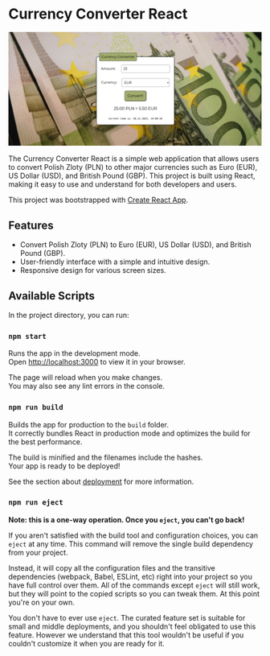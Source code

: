 # Currency Converter React

![](readme_screenshot1.png)

The Currency Converter React is a simple web application that allows users to convert Polish Zloty (PLN) to other major currencies such as Euro (EUR), US Dollar (USD), and British Pound (GBP). This project is built using React, making it easy to use and understand for both developers and users.

This project was bootstrapped with [Create React App](https://github.com/facebook/create-react-app).


## Features
- Convert Polish Zloty (PLN) to Euro (EUR), US Dollar (USD), and British Pound (GBP).
- User-friendly interface with a simple and intuitive design.
- Responsive design for various screen sizes.


## Available Scripts

In the project directory, you can run:

### `npm start`

Runs the app in the development mode.\
Open [http://localhost:3000](http://localhost:3000) to view it in your browser.

The page will reload when you make changes.\
You may also see any lint errors in the console.

### `npm run build`

Builds the app for production to the `build` folder.\
It correctly bundles React in production mode and optimizes the build for the best performance.

The build is minified and the filenames include the hashes.\
Your app is ready to be deployed!

See the section about [deployment](https://facebook.github.io/create-react-app/docs/deployment) for more information.

### `npm run eject`

**Note: this is a one-way operation. Once you `eject`, you can't go back!**

If you aren't satisfied with the build tool and configuration choices, you can `eject` at any time. This command will remove the single build dependency from your project.

Instead, it will copy all the configuration files and the transitive dependencies (webpack, Babel, ESLint, etc) right into your project so you have full control over them. All of the commands except `eject` will still work, but they will point to the copied scripts so you can tweak them. At this point you're on your own.

You don't have to ever use `eject`. The curated feature set is suitable for small and middle deployments, and you shouldn't feel obligated to use this feature. However we understand that this tool wouldn't be useful if you couldn't customize it when you are ready for it.